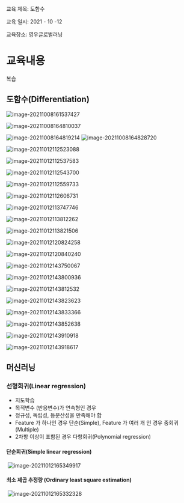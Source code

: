 교육 제목:  도함수

교육 일시: 2021 - 10 -12

교육장소: 영우글로벌러닝

# 교육내용

복습

## 도함수(Differentiation)

![image-20211008161537427](img/image-20211008161537427.png)

![image-20211008164810037](img/image-20211008164810037.png)

![image-20211008164819214](img/image-20211008164819214.png)
![image-20211008164828720](img/image-20211008164828720.png)

![image-20211012112523088](img/image-20211012112523088.png)

![image-20211012112537583](img/image-20211012112537583.png)

![image-20211012112543700](img/image-20211012112543700.png)

![image-20211012112559733](img/image-20211012112559733.png)

![image-20211012112606731](img/image-20211012112606731.png)



![image-20211012113747746](img/image-20211012113747746.png)



![image-20211012113812262](img/image-20211012113812262.png)



![image-20211012113821506](img/image-20211012113821506.png)

![image-20211012120824258](img/image-20211012120824258.png)

![image-20211012120840240](img/image-20211012120840240.png)

![image-20211012143750067](img/image-20211012143750067.png)

![image-20211012143800936](img/image-20211012143800936.png)

![image-20211012143812532](img/image-20211012143812532.png)

![image-20211012143823623](img/image-20211012143823623.png)

![image-20211012143833366](img/image-20211012143833366.png)

![image-20211012143852638](img/image-20211012143852638.png)

![image-20211012143910918](img/image-20211012143910918.png)

![image-20211012143918617](img/image-20211012143918617.png)









## 머신러닝

### 선형회귀(Linear regression)

- 지도학습
- 목적변수 (반응변수)가 연속형인 경우
- 정규성, 독립성, 등분산성을 만족해야 함
- Feature 가 하나인 경우 단순(Simple), 
  Feature 가 여러 개 인 경우 중회귀(Multiple)
- 2차항 이상이 포함된 경우 다항회귀(Polynomial regression)

#### 단순회귀(Simple linear regression)

​	![image-20211012165349917](img/image-20211012165349917.png)

#### 최소 제곱 추정량 (Ordinary least square estimation)

​	![image-20211012165332328](img/image-20211012165332328.png)

